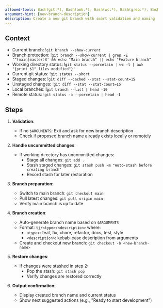 ```yaml
---
allowed-tools: Bash(git:*), Bash(awk:*), Bash(wc:*), Bash(grep:*), Bash(print:*)
argument-hint: [new-branch-description]
description: Create a new git branch with smart validation and naming
---
```


<ultrathink />

## Context

- Current branch: !`git branch --show-current`
- Branch protection: !`git branch --show-current | grep -E '^(main|master)$' && echo "Main branch" || echo "Feature branch"`
- Working directory status: !`git status --porcelain | wc -l | awk '{print $1" files modified"}'`
- Current git status: !`git status --short`
- Staged changes: !`git diff --cached --stat --stat-count=15`
- Unstaged changes: !`git diff --stat --stat-count=15`
- Local branches: !`git branch --list | head -10`
- Remote status: !`git status -b --porcelain | head -1`

## Steps

1. **Validation**:
   - If no `$ARGUMENTS`: Exit and ask for new branch description
   - Check if proposed branch name already exists locally or remotely

2. **Handle uncommitted changes**:
   - If working directory has uncommitted changes:
     - Stage all changes: `git add .`
     - Stash staged changes: `git stash push -m "Auto-stash before creating branch"`
     - Record stash for later restoration

3. **Branch preparation**:
   - Switch to main branch: `git checkout main`
   - Pull latest changes: `git pull origin main`
   - Verify main branch is up to date

4. **Branch creation**:
   - Auto-generate branch name based on `$ARGUMENTS`
   - Format: `tj/<type>/<description>` where:
     - `<type>`: feat, fix, chore, refactor, docs, test, style
     - `<description>`: kebab-case description from arguments
   - Create and checkout new branch: `git checkout -b <new-branch-name>`

5. **Restore changes**:
   - If changes were stashed in step 2:
     - Pop the stash: `git stash pop`
     - Verify changes are restored correctly

6. **Output confirmation**:
   - Display created branch name and current status
   - Show next suggested actions (e.g., "Ready to start development")
